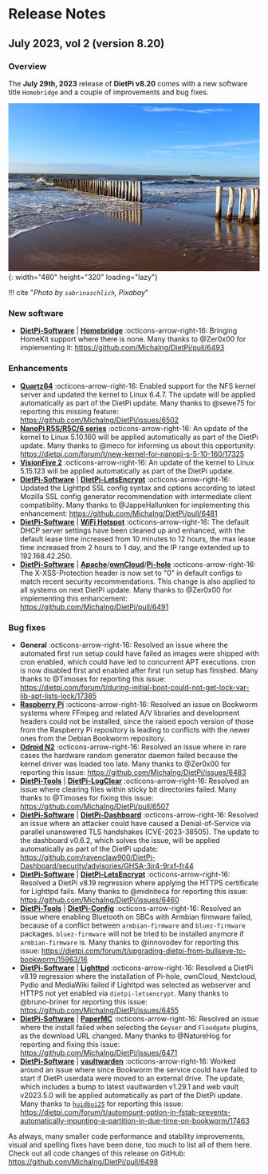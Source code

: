 # Release Notes

## July 2023, vol 2 (version 8.20)

### Overview

The **July 29th, 2023** release of **DietPi v8.20** comes with a new software title `Homebridge` and a couple of improvements and bug fixes.

![Netherland north sea](../assets/images/dietpi-release-v8_20.jpg){: width="480" height="320" loading="lazy"}

!!! cite "*Photo by `sabrinaschlich`, Pixabay*"

### New software

- [**DietPi-Software**](../../dietpi_tools/software_installation/#dietpi-software) | [**Homebridge**](../../software/home_automation/#homebridge) :octicons-arrow-right-16: Bringing HomeKit support where there is none. Many thanks to @Zer0x00 for implementing it: <https://github.com/MichaIng/DietPi/pull/6493>

### Enhancements

- [**Quartz64**](../../hardware/#pine64) :octicons-arrow-right-16: Enabled support for the NFS kernel server and updated the kernel to Linux 6.4.7. The update will be applied automatically as part of the DietPi update. Many thanks to @sewe75 for reporting this missing feature: <https://github.com/MichaIng/DietPi/issues/6502>
- [**NanoPi R5S/R5C/6 series**](../../hardware/#nanopi-series-friendlyelec) :octicons-arrow-right-16: An update of the kernel to Linux 5.10.160 will be applied automatically as part of the DietPi update. Many thanks to @meco for informing us about this opportunity: <https://dietpi.com/forum/t/new-kernel-for-nanopi-s-5-10-160/17325>
- [**VisionFive 2**](../../hardware/#starfive) :octicons-arrow-right-16: An update of the kernel to Linux 5.15.123 will be applied automatically as part of the DietPi update.
- [**DietPi-Software**](../../dietpi_tools/software_installation/#dietpi-software) | [**DietPi-LetsEncrypt**](../../software/system_security/#lets-encrypt) :octicons-arrow-right-16: Updated the Lighttpd SSL config syntax and options according to latest Mozilla SSL config generator recommendation with intermediate client compatibility. Many thanks to @JappeHallunken for implementing this enhancement: <https://github.com/MichaIng/DietPi/pull/6481>
- [**DietPi-Software**](../../dietpi_tools/software_installation/#dietpi-software) | [**WiFi Hotspot**](../../software/advanced_networking/#wifi-hotspot) :octicons-arrow-right-16: The default DHCP server settings have been cleaned up and enhanced, with the default lease time increased from 10 minutes to 12 hours, the max lease time increased from 2 hours to 1 day, and the IP range extended up to 192.168.42.250.
- [**DietPi-Software**](../../dietpi_tools/software_installation/#dietpi-software) | [**Apache**](../../software/webserver_stack/#apache)/[**ownCloud**](../../software/cloud/#owncloud)/[**Pi-hole**](../../software/dns_servers/#pi-hole) :octicons-arrow-right-16: The X-XSS-Protection header is now set to "0" in default configs to match recent security recommendations. This change is also applied to all systems on next DietPi update. Many thanks to @Zer0x00 for implementing this enhancement: <https://github.com/MichaIng/DietPi/pull/6491>

### Bug fixes

- **General** :octicons-arrow-right-16: Resolved an issue where the automated first run setup could have failed as images were shipped with cron enabled, which could have led to concurrent APT executions. cron is now disabled first and enabled after first run setup has finished. Many thanks to @Timoses for reporting this issue: <https://dietpi.com/forum/t/during-initial-boot-could-not-get-lock-var-lib-apt-lists-lock/17385>
- [**Raspberry Pi**](../../hardware/#raspberry-pi) :octicons-arrow-right-16: Resolved an issue on Bookworm systems where FFmpeg and related A/V libraries and development headers could not be installed, since the raised epoch version of those from the Raspberry Pi repository is leading to conflicts with the newer ones from the Debian Bookworm repository.
- [**Odroid N2**](../../hardware/#odroid) :octicons-arrow-right-16: Resolved an issue where in rare cases the hardware random generator daemon failed because the kernel driver was loaded too late. Many thanks to @Zer0x00 for reporting this issue: <https://github.com/MichaIng/DietPi/issues/6483>
- [**DietPi-Tools**](../../dietpi_tools/) | [**DietPi-LogClear**](../../dietpi_tools/system_maintenance/#dietpi-log-clear) :octicons-arrow-right-16: Resolved an issue where clearing files within sticky bit directories failed. Many thanks to @Timoses for fixing this issue: <https://github.com/MichaIng/DietPi/pull/6507>
- [**DietPi-Software**](../../dietpi_tools/software_installation/#dietpi-software) | [**DietPi-Dashboard**](../../software/system_stats/#dietpi-dashboard) :octicons-arrow-right-16: Resolved an issue where an attacker could have caused a Denial-of-Service via parallel unanswered TLS handshakes (CVE-2023-38505). The update to the dashboard v0.6.2, which solves the issue, will be applied automatically as part of the DietPi update: <https://github.com/ravenclaw900/DietPi-Dashboard/security/advisories/GHSA-3jr4-9rxf-fr44>
- [**DietPi-Software**](../../dietpi_tools/software_installation/#dietpi-software) | [**DietPi-LetsEncrypt**](../../software/system_security/#lets-encrypt) :octicons-arrow-right-16: Resolved a DietPi v8.19 regression where applying the HTTPS certificate for Lighttpd fails. Many thanks to @midniteca for reporting this issue: <https://github.com/MichaIng/DietPi/issues/6460>
- [**DietPi-Tools**](../../dietpi_tools/) | [**DietPi-Config**](../../dietpi_tools/system_configuration/#dietpi-config) :octicons-arrow-right-16: Resolved an issue where enabling Bluetooth on SBCs with Armbian firmware failed, because of a conflict between `armbian-firmware` and `bluez-firmware` packages. `bluez-firmware` will not be tried to be installed anymore if `armbian-firmware` is. Many thanks to @innovodev for reporting this issue: <https://dietpi.com/forum/t/upgrading-dietpi-from-bullseye-to-bookworm/15963/16>
- [**DietPi-Software**](../../dietpi_tools/software_installation/#dietpi-software) | [**Lighttpd**](../../software/webserver_stack/#lighttpd) :octicons-arrow-right-16: Resolved a DietPi v8.19 regression where the installation of Pi-hole, ownCloud, Nextcloud, Pydio and MediaWiki failed if Lighttpd was selected as webserver and HTTPS not yet enabled via `dietpi-letsencrypt`. Many thanks to @bruno-briner for reporting this issue: <https://github.com/MichaIng/DietPi/issues/6455>
- [**DietPi-Software**](../../dietpi_tools/software_installation/#dietpi-software) | [**PaperMC**](../../software/gaming/#papermc) :octicons-arrow-right-16: Resolved an issue where the install failed when selecting the `Geyser` and `Floodgate` plugins, as the download URL changed. Many thanks to @NatureHog for reporting and fixing this issue: <https://github.com/MichaIng/DietPi/issues/6471>
- [**DietPi-Software**](../../dietpi_tools/software_installation/#dietpi-software) | [**vaultwarden**](../../software/cloud/#vaultwarden) :octicons-arrow-right-16: Worked around an issue where since Bookworm the service could have failed to start if DietPi userdata were moved to an external drive. The update, which includes a bump to latest vaultwarden v1.29.1 and web vault v2023.5.0 will be applied automatically as part of the DietPi update. Many thanks to [`huidbui25`](https://dietpi.com/forum/u/huidbui25/summary) for reporting this issue: <https://dietpi.com/forum/t/automount-option-in-fstab-prevents-automatically-mounting-a-partition-in-due-time-on-bookworm/17463>

As always, many smaller code performance and stability improvements, visual and spelling fixes have been done, too much to list all of them here. Check out all code changes of this release on GitHub: <https://github.com/MichaIng/DietPi/pull/6498>
